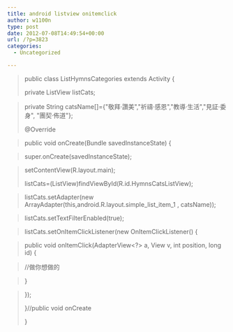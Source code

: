 ```yaml
---
title: android listview onitemclick
author: w1100n
type: post
date: 2012-07-08T14:49:54+00:00
url: /?p=3823
categories:
  - Uncategorized

---
```

> public class ListHymnsCategories extends Activity {
> 
> private ListView listCats;
  
> private String catsName[]={"敬拜‧讚美","祈禱‧感恩","教導‧生活","見証‧委身", "團契‧佈道"};
> 
> @Override
  
> public void onCreate(Bundle savedInstanceState) {
  
> super.onCreate(savedInstanceState);
  
> setContentView(R.layout.main);
> 
> listCats=(ListView)findViewById(R.id.HymnsCatsListView);
  
> listCats.setAdapter(new ArrayAdapter<String>(this,android.R.layout.simple\_list\_item_1 , catsName));
  
> listCats.setTextFilterEnabled(true);
  
> listCats.setOnItemClickListener(new OnItemClickListener() {
  
> public void onItemClick(AdapterView<?> a, View v, int position, long id) {
  
> //做你想做的
  
> }
  
> });
> 
> }//public void onCreate
> 
> }